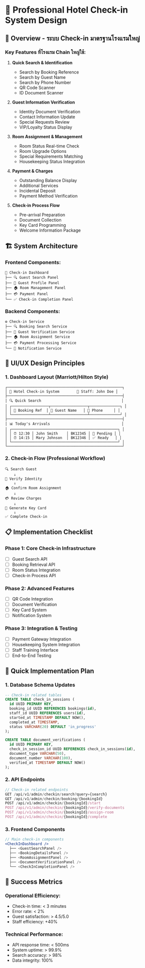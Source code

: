 # 🏨 Professional Hotel Check-in System Design

## 🎯 Overview - ระบบ Check-in มาตรฐานโรงแรมใหญ่

### Key Features ที่โรงแรม Chain ใหญ่ใช้:

1. **Quick Search & Identification**
   - Search by Booking Reference
   - Search by Guest Name
   - Search by Phone Number
   - QR Code Scanner
   - ID Document Scanner

2. **Guest Information Verification**
   - Identity Document Verification
   - Contact Information Update
   - Special Requests Review
   - VIP/Loyalty Status Display

3. **Room Assignment & Management**
   - Room Status Real-time Check
   - Room Upgrade Options
   - Special Requirements Matching
   - Housekeeping Status Integration

4. **Payment & Charges**
   - Outstanding Balance Display
   - Additional Services
   - Incidental Deposit
   - Payment Method Verification

5. **Check-in Process Flow**
   - Pre-arrival Preparation
   - Document Collection
   - Key Card Programming
   - Welcome Information Package

## 🏗️ System Architecture

### Frontend Components:
```
📱 Check-in Dashboard
├── 🔍 Guest Search Panel
├── 👤 Guest Profile Panel
├── 🏠 Room Management Panel
├── 💳 Payment Panel
└── ✅ Check-in Completion Panel
```

### Backend Components:
```
⚙️ Check-in Service
├── 🔍 Booking Search Service
├── 👤 Guest Verification Service
├── 🏠 Room Assignment Service
├── 💳 Payment Processing Service
└── 📱 Notification Service
```

## 🎨 UI/UX Design Principles

### 1. Dashboard Layout (Marriott/Hilton Style)
```
┌─────────────────────────────────────────────────────┐
│ 🏨 Hotel Check-in System        👤 Staff: John Doe │
├─────────────────────────────────────────────────────┤
│ 🔍 Quick Search                                     │
│ ┌─────────────────┬─────────────────┬──────────────┐ │
│ │ 📖 Booking Ref  │ 👤 Guest Name   │ 📱 Phone     │ │
│ └─────────────────┴─────────────────┴──────────────┘ │
├─────────────────────────────────────────────────────┤
│ 📊 Today's Arrivals                                 │
│ ┌─────────────────────────────────────────────────┐ │
│ │ ⏰ 12:30 │ John Smith    │ BK12345 │ 🔴 Pending │ │
│ │ ⏰ 14:15 │ Mary Johnson  │ BK12346 │ ✅ Ready   │ │
│ └─────────────────────────────────────────────────┘ │
└─────────────────────────────────────────────────────┘
```

### 2. Check-in Flow (Professional Workflow)
```
🔍 Search Guest
    ↓
👤 Verify Identity
    ↓
🏠 Confirm Room Assignment
    ↓
💳 Review Charges
    ↓
📱 Generate Key Card
    ↓
✅ Complete Check-in
```

## 📋 Implementation Checklist

### Phase 1: Core Check-in Infrastructure
- [ ] Guest Search API
- [ ] Booking Retrieval API
- [ ] Room Status Integration
- [ ] Check-in Process API

### Phase 2: Advanced Features
- [ ] QR Code Integration
- [ ] Document Verification
- [ ] Key Card System
- [ ] Notification System

### Phase 3: Integration & Testing
- [ ] Payment Gateway Integration
- [ ] Housekeeping System Integration
- [ ] Staff Training Interface
- [ ] End-to-End Testing

## 🚀 Quick Implementation Plan

### 1. Database Schema Updates
```sql
-- Check-in related tables
CREATE TABLE check_in_sessions (
  id UUID PRIMARY KEY,
  booking_id UUID REFERENCES bookings(id),
  staff_id UUID REFERENCES users(id),
  started_at TIMESTAMP DEFAULT NOW(),
  completed_at TIMESTAMP,
  status VARCHAR(20) DEFAULT 'in_progress'
);

CREATE TABLE document_verifications (
  id UUID PRIMARY KEY,
  check_in_session_id UUID REFERENCES check_in_sessions(id),
  document_type VARCHAR(50),
  document_number VARCHAR(100),
  verified_at TIMESTAMP DEFAULT NOW()
);
```

### 2. API Endpoints
```typescript
// Check-in related endpoints
GET /api/v1/admin/checkin/search?query={search}
GET /api/v1/admin/checkin/booking/{bookingId}
POST /api/v1/admin/checkin/{bookingId}/start
POST /api/v1/admin/checkin/{bookingId}/verify-documents
POST /api/v1/admin/checkin/{bookingId}/assign-room
POST /api/v1/admin/checkin/{bookingId}/complete
```

### 3. Frontend Components
```jsx
// Main check-in components
<CheckInDashboard />
  ├── <GuestSearchPanel />
  ├── <BookingDetailsPanel />
  ├── <RoomAssignmentPanel />
  ├── <DocumentVerificationPanel />
  └── <CheckInCompletionPanel />
```

## 🎯 Success Metrics

### Operational Efficiency:
- Check-in time: < 3 minutes
- Error rate: < 2%
- Guest satisfaction: > 4.5/5.0
- Staff efficiency: +40%

### Technical Performance:
- API response time: < 500ms
- System uptime: > 99.9%
- Search accuracy: > 98%
- Data integrity: 100%
